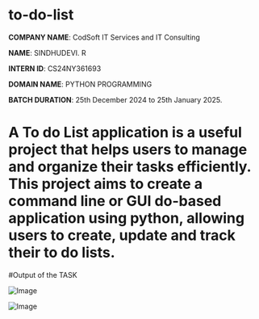 # to-do-list

**COMPANY NAME**: CodSoft IT Services and IT Consulting

**NAME**: SINDHUDEVI. R

**INTERN ID**: CS24NY361693

**DOMAIN NAME**: PYTHON PROGRAMMING

**BATCH DURATION**: 25th December 2024 to 25th January 2025.

# A To do List application is a useful project that helps users to manage and organize their tasks efficiently.  This project aims to create a command line or GUI do-based application using python, allowing users to create, update and track their to do lists.

#Output of the TASK

![Image](https://github.com/user-attachments/assets/d6ef2225-223d-49cf-9662-10cd31d7543a)

![Image](https://github.com/user-attachments/assets/300a8016-9456-43c4-a011-80286a20d7c6)
